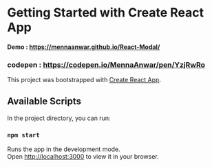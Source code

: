 # Getting Started with Create React App
#### Demo : https://mennaanwar.github.io/React-Modal/
### codepen : https://codepen.io/MennaAnwar/pen/YzjRwRo

This project was bootstrapped with [Create React App](https://github.com/facebook/create-react-app).

## Available Scripts

In the project directory, you can run:

### `npm start`

Runs the app in the development mode.\
Open [http://localhost:3000](http://localhost:3000) to view it in your browser.

